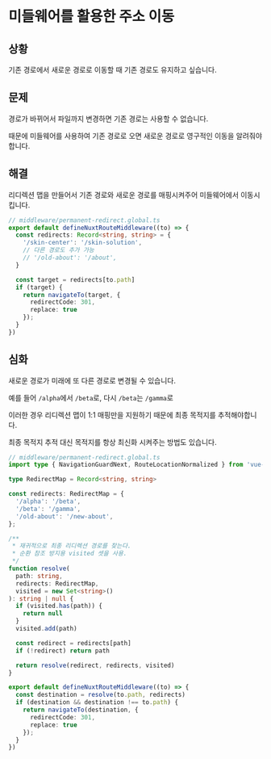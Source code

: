 # 미들웨어를 활용한 주소 이동

## 상황

기존 경로에서 새로운 경로로 이동할 때 기존 경로도 유지하고 싶습니다.

## 문제

경로가 바뀌어서 파일까지 변경하면 기존 경로는 사용할 수 없습니다.

때문에 미들웨어를 사용하여 기존 경로로 오면 새로운 경로로 영구적인 이동을 알려줘야 합니다.

## 해결

리디렉션 맵을 만들어서 기존 경로와 새로운 경로를 매핑시켜주어 미들웨어에서 이동시킵니다.

```ts
// middleware/permanent-redirect.global.ts
export default defineNuxtRouteMiddleware((to) => {
  const redirects: Record<string, string> = {
    '/skin-center': '/skin-solution',
    // 다른 경로도 추가 가능
    // '/old-about': '/about',
  }

  const target = redirects[to.path]
  if (target) {
    return navigateTo(target, {
      redirectCode: 301,
      replace: true
    });
  }
})
```

## 심화

새로운 경로가 미래에 또 다른 경로로 변경될 수 있습니다.

예를 들어 `/alpha`에서 `/beta`로, 다시 `/beta`는 `/gamma`로

이러한 경우 리디렉션 맵이 1:1 매핑만을 지원하기 때문에 최종 목적지를 추적해야합니다.

최종 목적지 추적 대신 목적지를 항상 최신화 시켜주는 방법도 있습니다.

```ts
// middleware/permanent-redirect.global.ts
import type { NavigationGuardNext, RouteLocationNormalized } from 'vue-router'

type RedirectMap = Record<string, string>

const redirects: RedirectMap = {
  '/alpha': '/beta',
  '/beta': '/gamma',
  '/old-about': '/new-about',
};

/**
 * 재귀적으로 최종 리디렉션 경로를 찾는다.
 * 순환 참조 방지용 visited 셋을 사용.
 */
function resolve(
  path: string,
  redirects: RedirectMap,
  visited = new Set<string>()
): string | null {
  if (visited.has(path)) {
    return null
  }
  visited.add(path)

  const redirect = redirects[path]
  if (!redirect) return path

  return resolve(redirect, redirects, visited)
}

export default defineNuxtRouteMiddleware((to) => {
  const destination = resolve(to.path, redirects)
  if (destination && destination !== to.path) {
    return navigateTo(destination, {
      redirectCode: 301,
      replace: true
    });
  }
})
```